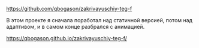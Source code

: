 https://github.com/qbogason/zakrivayuschiy-teg-f

В этом проекте я сначала поработал над статичной версией, потом над адаптивом, и в самом конце разбрался с анимацией.

https://qbogason.github.io/zakrivayuschiy-teg-f/